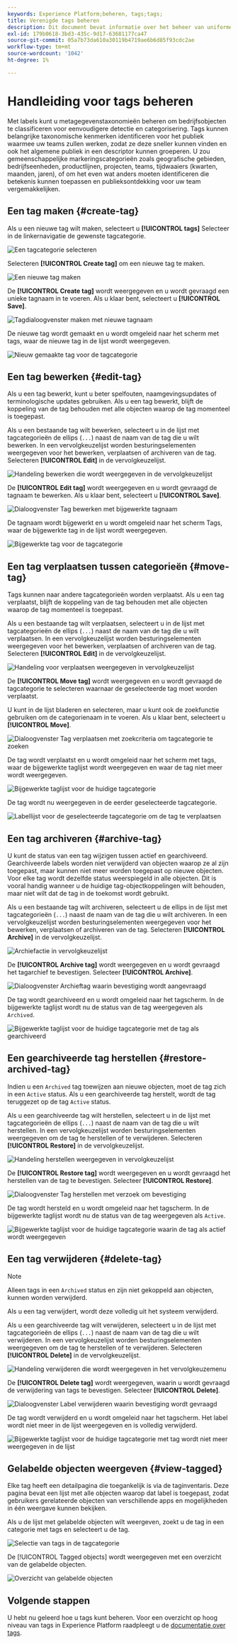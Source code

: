 ```yaml
---
keywords: Experience Platform;beheren, tags;tags;
title: Verenigde tags beheren
description: Dit document bevat informatie over het beheer van uniforme tags in Adobe Experience Cloud
exl-id: 179b0618-3bd3-435c-9d17-63681177ca47
source-git-commit: 05a7b73da610a30119b4719ae6b6d85f93cdc2ae
workflow-type: tm+mt
source-wordcount: '1042'
ht-degree: 1%

---
```


# Handleiding voor tags beheren

Met labels kunt u metagegevenstaxonomieën beheren om bedrijfsobjecten te classificeren voor eenvoudigere detectie en categorisering. Tags kunnen belangrijke taxonomische kenmerken identificeren voor het publiek waarmee uw teams zullen werken, zodat ze deze sneller kunnen vinden en ook het algemene publiek in een descriptor kunnen groeperen. U zou gemeenschappelijke markeringscategorieën zoals geografische gebieden, bedrijfseenheden, productlijnen, projecten, teams, tijdwaaiers (kwarten, maanden, jaren), of om het even wat anders moeten identificeren die betekenis kunnen toepassen en publieksontdekking voor uw team vergemakkelijken. 

## Een tag maken {#create-tag}

Als u een nieuwe tag wilt maken, selecteert u **[!UICONTROL tags]** Selecteer in de linkernavigatie de gewenste tagcategorie.

![Een tagcategorie selecteren](./images/tag-selection.png)

Selecteren **[!UICONTROL Create tag]** om een nieuwe tag te maken.

![Een nieuwe tag maken](./images/new-tag.png)

De **[!UICONTROL Create tag]** wordt weergegeven en u wordt gevraagd een unieke tagnaam in te voeren. Als u klaar bent, selecteert u **[!UICONTROL Save]**.

![Tagdialoogvenster maken met nieuwe tagnaam](./images/create-tag-dialog.png)

De nieuwe tag wordt gemaakt en u wordt omgeleid naar het scherm met tags, waar de nieuwe tag in de lijst wordt weergegeven.

![Nieuw gemaakte tag voor de tagcategorie](./images/new-tag-listed.png)

## Een tag bewerken {#edit-tag}

Als u een tag bewerkt, kunt u beter spelfouten, naamgevingsupdates of terminologische updates gebruiken. Als u een tag bewerkt, blijft de koppeling van de tag behouden met alle objecten waarop de tag momenteel is toegepast.

Als u een bestaande tag wilt bewerken, selecteert u in de lijst met tagcategorieën de ellips (`...`) naast de naam van de tag die u wilt bewerken. In een vervolgkeuzelijst worden besturingselementen weergegeven voor het bewerken, verplaatsen of archiveren van de tag. Selecteren **[!UICONTROL Edit]** in de vervolgkeuzelijst.

![Handeling bewerken die wordt weergegeven in de vervolgkeuzelijst](./images/edit-action.png)

De **[!UICONTROL Edit tag]** wordt weergegeven en u wordt gevraagd de tagnaam te bewerken. Als u klaar bent, selecteert u **[!UICONTROL Save]**.

![Dialoogvenster Tag bewerken met bijgewerkte tagnaam](./images/edit-dialog.png)

De tagnaam wordt bijgewerkt en u wordt omgeleid naar het scherm Tags, waar de bijgewerkte tag in de lijst wordt weergegeven.

![Bijgewerkte tag voor de tagcategorie](./images/updated-tag-listed.png)

## Een tag verplaatsen tussen categorieën {#move-tag}

Tags kunnen naar andere tagcategorieën worden verplaatst. Als u een tag verplaatst, blijft de koppeling van de tag behouden met alle objecten waarop de tag momenteel is toegepast.

Als u een bestaande tag wilt verplaatsen, selecteert u in de lijst met tagcategorieën de ellips (`...`) naast de naam van de tag die u wilt verplaatsen. In een vervolgkeuzelijst worden besturingselementen weergegeven voor het bewerken, verplaatsen of archiveren van de tag. Selecteren **[!UICONTROL Edit]** in de vervolgkeuzelijst.

![Handeling voor verplaatsen weergegeven in vervolgkeuzelijst](./images/move-action.png)

De **[!UICONTROL Move tag]** wordt weergegeven en u wordt gevraagd de tagcategorie te selecteren waarnaar de geselecteerde tag moet worden verplaatst.

U kunt in de lijst bladeren en selecteren, maar u kunt ook de zoekfunctie gebruiken om de categorienaam in te voeren. Als u klaar bent, selecteert u **[!UICONTROL Move]**.

![Dialoogvenster Tag verplaatsen met zoekcriteria om tagcategorie te zoeken](./images/move-dialog.png)

De tag wordt verplaatst en u wordt omgeleid naar het scherm met tags, waar de bijgewerkte taglijst wordt weergegeven en waar de tag niet meer wordt weergegeven.

![Bijgewerkte taglijst voor de huidige tagcategorie](./images/current-tag-category.png)

De tag wordt nu weergegeven in de eerder geselecteerde tagcategorie.

![Labellijst voor de geselecteerde tagcategorie om de tag te verplaatsen](./images/moved-to-tag-category.png)

## Een tag archiveren {#archive-tag}

U kunt de status van een tag wijzigen tussen actief en gearchiveerd. Gearchiveerde labels worden niet verwijderd van objecten waarop ze al zijn toegepast, maar kunnen niet meer worden toegepast op nieuwe objecten. Voor elke tag wordt dezelfde status weerspiegeld in alle objecten. Dit is vooral handig wanneer u de huidige tag-objectkoppelingen wilt behouden, maar niet wilt dat de tag in de toekomst wordt gebruikt.

Als u een bestaande tag wilt archiveren, selecteert u de ellips in de lijst met tagcategorieën (`...`) naast de naam van de tag die u wilt archiveren. In een vervolgkeuzelijst worden besturingselementen weergegeven voor het bewerken, verplaatsen of archiveren van de tag. Selecteren **[!UICONTROL Archive]** in de vervolgkeuzelijst.

![Archiefactie in vervolgkeuzelijst](./images/archive-action.png)

De **[!UICONTROL Archive tag]** wordt weergegeven en u wordt gevraagd het tagarchief te bevestigen. Selecteer **[!UICONTROL Archive]**.

![Dialoogvenster Archieftag waarin bevestiging wordt aangevraagd](./images/archive-dialog.png)

De tag wordt gearchiveerd en u wordt omgeleid naar het tagscherm. In de bijgewerkte taglijst wordt nu de status van de tag weergegeven als `Archived`.

![Bijgewerkte taglijst voor de huidige tagcategorie met de tag als gearchiveerd](./images/archive-status.png)

## Een gearchiveerde tag herstellen {#restore-archived-tag}

Indien u een `Archived` tag toewijzen aan nieuwe objecten, moet de tag zich in een `Active` status. Als u een gearchiveerde tag herstelt, wordt de tag teruggezet op de tag `Active` status.

Als u een gearchiveerde tag wilt herstellen, selecteert u in de lijst met tagcategorieën de ellips (`...`) naast de naam van de tag die u wilt herstellen. In een vervolgkeuzelijst worden besturingselementen weergegeven om de tag te herstellen of te verwijderen. Selecteren **[!UICONTROL Restore]** in de vervolgkeuzelijst.

![Handeling herstellen weergegeven in vervolgkeuzelijst](./images/restore-action.png)

De **[!UICONTROL Restore tag]** wordt weergegeven en u wordt gevraagd het herstellen van de tag te bevestigen. Selecteer **[!UICONTROL Restore]**.

![Dialoogvenster Tag herstellen met verzoek om bevestiging](./images/restore-dialog.png)

De tag wordt hersteld en u wordt omgeleid naar het tagscherm. In de bijgewerkte taglijst wordt nu de status van de tag weergegeven als `Active`.

![Bijgewerkte taglijst voor de huidige tagcategorie waarin de tag als actief wordt weergegeven](./images/restored-active-status.png)

## Een tag verwijderen {#delete-tag}

>[!NOTE]
>
>Alleen tags in een `Archived` status en zijn niet gekoppeld aan objecten, kunnen worden verwijderd.

Als u een tag verwijdert, wordt deze volledig uit het systeem verwijderd.

Als u een gearchiveerde tag wilt verwijderen, selecteert u in de lijst met tagcategorieën de ellips (`...`) naast de naam van de tag die u wilt verwijderen. In een vervolgkeuzelijst worden besturingselementen weergegeven om de tag te herstellen of te verwijderen. Selecteren **[!UICONTROL Delete]** in de vervolgkeuzelijst.

![Handeling verwijderen die wordt weergegeven in het vervolgkeuzemenu](./images/delete-action.png)

De **[!UICONTROL Delete tag]** wordt weergegeven, waarin u wordt gevraagd de verwijdering van tags te bevestigen. Selecteer **[!UICONTROL Delete]**.

![Dialoogvenster Label verwijderen waarin bevestiging wordt gevraagd](./images/delete-dialog.png)

De tag wordt verwijderd en u wordt omgeleid naar het tagscherm. Het label wordt niet meer in de lijst weergegeven en is volledig verwijderd.

![Bijgewerkte taglijst voor de huidige tagcategorie met tag wordt niet meer weergegeven in de lijst](./images/deleted-updated-list.png)

## Gelabelde objecten weergeven {#view-tagged}

Elke tag heeft een detailpagina die toegankelijk is via de taginventaris. Deze pagina bevat een lijst met alle objecten waarop dat label is toegepast, zodat gebruikers gerelateerde objecten van verschillende apps en mogelijkheden in één weergave kunnen bekijken.

Als u de lijst met gelabelde objecten wilt weergeven, zoekt u de tag in een categorie met tags en selecteert u de tag.

![Selectie van tags in de tagcategorie](./images/view-tag-selection.png)

De [!UICONTROL Tagged objects] wordt weergegeven met een overzicht van de gelabelde objecten.

![Overzicht van gelabelde objecten](./images/tagged-objects.png)

## Volgende stappen

U hebt nu geleerd hoe u tags kunt beheren. Voor een overzicht op hoog niveau van tags in Experience Platform raadpleegt u de [documentatie over tags](../overview.md).
